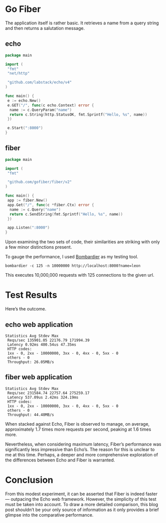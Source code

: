 # Go Fiber

The application itself is rather basic. It retrieves a name from a query string and then returns a salutation message.

## echo

```go
package main

import (
 "fmt"
 "net/http"

 "github.com/labstack/echo/v4"
)

func main() {
 e := echo.New()
 e.GET("/", func(c echo.Context) error {
  name := c.QueryParam("name")
  return c.String(http.StatusOK, fmt.Sprintf("Hello, %s", name))
 })

 e.Start(":8000")
}
```

## fiber

```go
package main

import (
 "fmt"

 "github.com/gofiber/fiber/v2"
)

func main() {
 app := fiber.New()
 app.Get("/", func(c *fiber.Ctx) error {
  name := c.Query("name")
  return c.SendString(fmt.Sprintf("Hello, %s", name))
 })

 app.Listen(":8000")
}
```

Upon examining the two sets of code, their similarities are striking with only a few minor distinctions present.

To gauge the performance, I used [Bombardier](https://github.com/codesenberg/bombardier) as my testing tool.

```
bombardier -c 125 -n 10000000 http://localhost:8000?name=leon
```

This executes 10,000,000 requests with 125 connections to the given url.

# Test Results

Here’s the outcome.

## echo web application

```
Statistics Avg Stdev Max
 Reqs/sec 135901.05 22176.79 171994.39
 Latency 0.92ms 400.54us 47.35ms
 HTTP codes:
 1xx - 0, 2xx - 10000000, 3xx - 0, 4xx - 0, 5xx - 0
 others - 0
 Throughput: 26.05MB/s
```

## fiber web application

```
Statistics Avg Stdev Max
 Reqs/sec 231584.74 22757.64 275259.17
 Latency 537.09us 2.42ms 324.19ms
 HTTP codes:
 1xx - 0, 2xx - 10000000, 3xx - 0, 4xx - 0, 5xx - 0
 others - 0
 Throughput: 44.40MB/s
```

When stacked against Echo, Fiber is observed to manage, on average, approximately 1.7 times more requests per second, peaking at 1.6 times more.

Nevertheless, when considering maximum latency, Fiber’s performance was significantly less impressive than Echo’s. The reason for this is unclear to me at this time. Perhaps, a deeper and more comprehensive exploration of the differences between Echo and Fiber is warranted.

# Conclusion

From this modest experiment, it can be asserted that Fiber is indeed faster — outpacing the Echo web framework. However, the simplicity of this test must be taken into account. To draw a more detailed comparison, this blog post shouldn’t be your only source of information as it only provides a brief glimpse into the comparative performance.